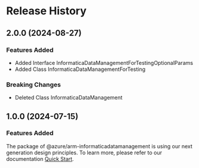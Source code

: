 # Release History
    
## 2.0.0 (2024-08-27)
    
### Features Added

  - Added Interface InformaticaDataManagementForTestingOptionalParams
  - Added Class InformaticaDataManagementForTesting

### Breaking Changes

  - Deleted Class InformaticaDataManagement
    
    
## 1.0.0 (2024-07-15)

### Features Added

The package of @azure/arm-informaticadatamanagement is using our next generation design principles. To learn more, please refer to our documentation [Quick Start](https://aka.ms/azsdk/js/mgmt/quickstart).
